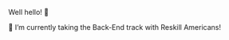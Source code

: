 Well hello! 🥂

🌱    I’m currently taking the Back-End track with Reskill Americans!

<!--
**katc512/katc512** is a ✨ _special_ ✨ repository because its `README.md` (this file) appears on your GitHub profile.

Here are some ideas to get you started:

- 🌱 I’m currently learning about backend web development with Reskill Americans!


-->
